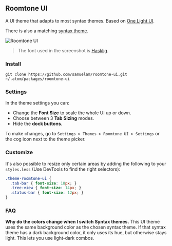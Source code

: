 ## Roomtone UI

A UI theme that adapts to most syntax themes. Based on [One Light UI](https://github.com/atom/one-light-ui).

There is also a matching [syntax theme](https://github.com/samuelam/roomtone-light-syntax).

![Roomtone UI](https://roomtone.s3.amazonaws.com/assets/roomtone-ui-screenshot.png)

> The font used in the screenshot is [Hasklig](https://github.com/i-tu/Hasklig).

### Install

```shell
git clone https://github.com/samuelam/roomtone-ui.git ~/.atom/packages/roomtone-ui
```


### Settings

In the theme settings you can:

- Change the __Font Size__ to scale the whole UI up or down.
- Choose between 3 __Tab Sizing__ modes.
- Hide the  __dock buttons__.

To make changes, go to `Settings > Themes > Roomtone UI > Settings` or the cog icon next to the theme picker.


### Customize

It's also possible to resize only certain areas by adding the following to your `styles.less` (Use DevTools to find the right selectors):

```css
.theme-roomtone-ui {
  .tab-bar { font-size: 18px; }
  .tree-view { font-size: 14px; }
  .status-bar { font-size: 12px; }
}
```


### FAQ

__Why do the colors change when I switch Syntax themes.__
This UI theme uses the same background color as the chosen syntax theme. If that syntax theme has a dark background color, it only uses its hue, but otherwise stays light. This lets you use light-dark combos.

